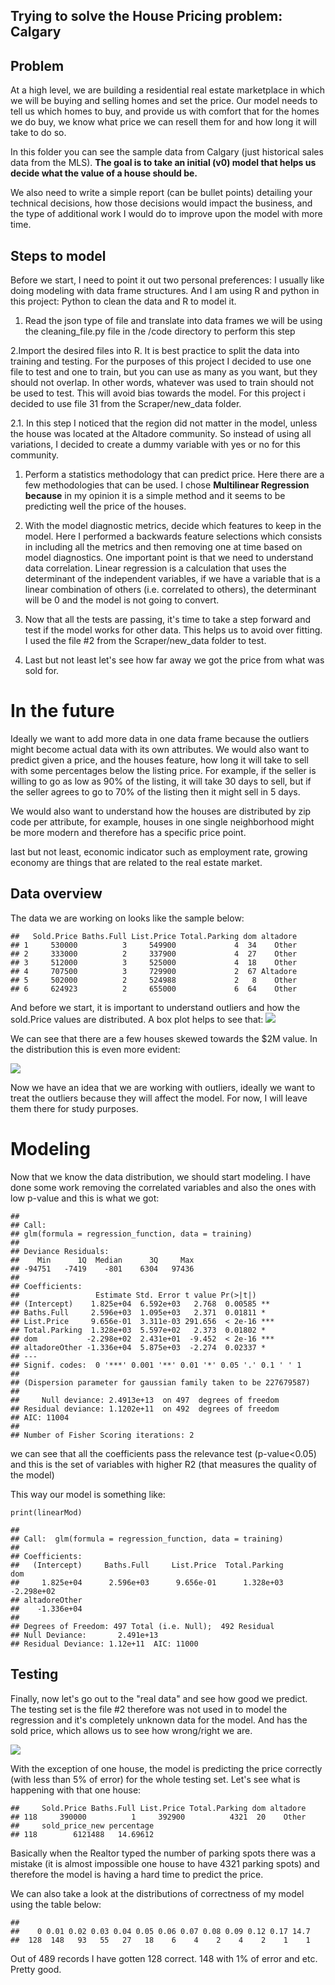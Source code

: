Trying to solve the House Pricing problem: Calgary
--------------------------------------------------

Problem
-------

At a high level, we are building a residential real estate marketplace
in which we will be buying and selling homes and set the price. Our
model needs to tell us which homes to buy, and provide us with comfort
that for the homes we do buy, we know what price we can resell them for
and how long it will take to do so.

In this folder you can see the sample data from Calgary (just historical
sales data from the MLS). **The goal is to take an initial (v0) model
that helps us decide what the value of a house should be.**

We also need to write a simple report (can be bullet points) detailing
your technical decisions, how those decisions would impact the business,
and the type of additional work I would do to improve upon the model
with more time.

Steps to model
--------------

Before we start, I need to point it out two personal preferences: I
usually like doing modeling with data frame structures. And I am using R
and python in this project: Python to clean the data and R to model it.

1.  Read the json type of file and translate into data frames we will be
    using the cleaning\_file.py file in the /code directory to perform
    this step

2.Import the desired files into R. It is best practice to split the data
into training and testing. For the purposes of this project I decided to
use one file to test and one to train, but you can use as many as you
want, but they should not overlap. In other words, whatever was used to
train should not be used to test. This will avoid bias towards the
model. For this project i decided to use file 31 from the
Scraper/new\_data folder.

2.1. In this step I noticed that the region did not matter in the model,
unless the house was located at the Altadore community. So instead of
using all variations, I decided to create a dummy variable with yes or
no for this community.

1.  Perform a statistics methodology that can predict price. Here there
    are a few methodologies that can be used. I chose **Multilinear
    Regression because** in my opinion it is a simple method and it
    seems to be predicting well the price of the houses.

2.  With the model diagnostic metrics, decide which features to keep in
    the model. Here I performed a backwards feature selections which
    consists in including all the metrics and then removing one at time
    based on model diagnostics. One important point is that we need to
    understand data correlation. Linear regression is a calculation that
    uses the determinant of the independent variables, if we have a
    variable that is a linear combination of others (i.e. correlated to
    others), the determinant will be 0 and the model is not going
    to convert.

3.  Now that all the tests are passing, it's time to take a step forward
    and test if the model works for other data. This helps us to avoid
    over fitting. I used the file \#2 from the Scraper/new\_data folder
    to test.

4.  Last but not least let's see how far away we got the price from what
    was sold for.

In the future
=============

Ideally we want to add more data in one data frame because the outliers
might become actual data with its own attributes. We would also want to
predict given a price, and the houses feature, how long it will take to
sell with some percentages below the listing price. For example, if the
seller is willing to go as low as 90% of the listing, it will take 30
days to sell, but if the seller agrees to go to 70% of the listing then
it might sell in 5 days.

We would also want to understand how the houses are distributed by zip
code per attribute, for example, houses in one single neighborhood might
be more modern and therefore has a specific price point.

last but not least, economic indicator such as employment rate, growing
economy are things that are related to the real estate market.

Data overview
-------------

The data we are working on looks like the sample below:

    ##   Sold.Price Baths.Full List.Price Total.Parking dom altadore
    ## 1     530000          3     549900             4  34    Other
    ## 2     333000          2     337900             4  27    Other
    ## 3     512000          3     525000             4  18    Other
    ## 4     707500          3     729900             2  67 Altadore
    ## 5     502000          2     524988             2   8    Other
    ## 6     624923          2     655000             6  64    Other

And before we start, it is important to understand outliers and how the
sold.Price values are distributed. A box plot helps to see that:
![](readme_files/figure-markdown_strict/unnamed-chunk-2-1.png)

We can see that there are a few houses skewed towards the $2M value. In
the distribution this is even more evident:

![](readme_files/figure-markdown_strict/unnamed-chunk-3-1.png)

Now we have an idea that we are working with outliers, ideally we want
to treat the outliers because they will affect the model. For now, I
will leave them there for study purposes.

Modeling
========

Now that we know the data distribution, we should start modeling. I have
done some work removing the correlated variables and also the ones with
low p-value and this is what we got:

    ## 
    ## Call:
    ## glm(formula = regression_function, data = training)
    ## 
    ## Deviance Residuals: 
    ##    Min      1Q  Median      3Q     Max  
    ## -94751   -7419    -801    6304   97436  
    ## 
    ## Coefficients:
    ##                 Estimate Std. Error t value Pr(>|t|)    
    ## (Intercept)    1.825e+04  6.592e+03   2.768  0.00585 ** 
    ## Baths.Full     2.596e+03  1.095e+03   2.371  0.01811 *  
    ## List.Price     9.656e-01  3.311e-03 291.656  < 2e-16 ***
    ## Total.Parking  1.328e+03  5.597e+02   2.373  0.01802 *  
    ## dom           -2.298e+02  2.431e+01  -9.452  < 2e-16 ***
    ## altadoreOther -1.336e+04  5.875e+03  -2.274  0.02337 *  
    ## ---
    ## Signif. codes:  0 '***' 0.001 '**' 0.01 '*' 0.05 '.' 0.1 ' ' 1
    ## 
    ## (Dispersion parameter for gaussian family taken to be 227679587)
    ## 
    ##     Null deviance: 2.4913e+13  on 497  degrees of freedom
    ## Residual deviance: 1.1202e+11  on 492  degrees of freedom
    ## AIC: 11004
    ## 
    ## Number of Fisher Scoring iterations: 2

we can see that all the coefficients pass the relevance test
(p-value&lt;0.05) and this is the set of variables with higher R2 (that
measures the quality of the model)

This way our model is something like:

    print(linearMod) 

    ## 
    ## Call:  glm(formula = regression_function, data = training)
    ## 
    ## Coefficients:
    ##   (Intercept)     Baths.Full     List.Price  Total.Parking            dom  
    ##     1.825e+04      2.596e+03      9.656e-01      1.328e+03     -2.298e+02  
    ## altadoreOther  
    ##    -1.336e+04  
    ## 
    ## Degrees of Freedom: 497 Total (i.e. Null);  492 Residual
    ## Null Deviance:       2.491e+13 
    ## Residual Deviance: 1.12e+11  AIC: 11000

Testing
-------

Finally, now let's go out to the "real data" and see how good we
predict. The testing set is the file \#2 therefore was not used in to
model the regression and it's completely unknown data for the model. And
has the sold price, which allows us to see how wrong/right we are.

![](readme_files/figure-markdown_strict/unnamed-chunk-6-1.png)

With the exception of one house, the model is predicting the price
correctly (with less than 5% of error) for the whole testing set. Let's
see what is happening with that one house:

    ##     Sold.Price Baths.Full List.Price Total.Parking dom altadore
    ## 118     390000          1     392900          4321  20    Other
    ##     sold_price_new percentage
    ## 118        6121488   14.69612

Basically when the Realtor typed the number of parking spots there was a
mistake (it is almost impossible one house to have 4321 parking spots)
and therefore the model is having a hard time to predict the price.

We can also take a look at the distributions of correctness of my model
using the table below:

    ## 
    ##    0 0.01 0.02 0.03 0.04 0.05 0.06 0.07 0.08 0.09 0.12 0.17 14.7 
    ##  128  148   93   55   27   18    6    4    2    4    2    1    1

Out of 489 records I have gotten 128 correct. 148 with 1% of error and
etc. Pretty good.
